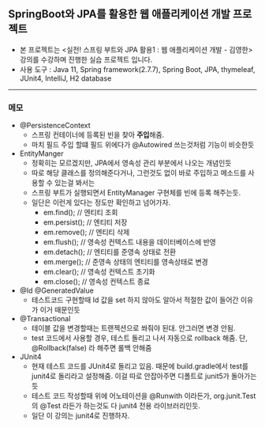 ## SpringBoot와 JPA를 활용한 웹 애플리케이션 개발 프로젝트
- 본 프로젝트는 <실전! 스프링 부트와 JPA 활용1 : 웹 애플리케이션 개발 - 김영한> 강의를 수강하며 진행한 실습 프로젝트 입니다.
- 사용 도구 : Java 11, Spring framework(2.7.7), Spring Boot, JPA, thymeleaf, JUnit4, IntelliJ, H2 database 
-------
### 메모
- @PersistenceContext
  - 스프링 컨테이너에 등록된 빈을 찾아 **주입**해줌. 
  - 마치 필드 주입 할떄 필드 위에다가 @Autowired 쓰는것처럼 기능이 비슷한듯
- EntityManger
  - 정확히는 모르겠지만, JPA에서 영속성 관리 부분에서 나오는 개념인듯
  - 따로 해당 클래스를 정의해준다거나, 그런것도 없이 바로 주입하고 메소드를 사용할 수 있는걸 봐서는
  - 스프링 부트가 실행되면서 EntityManager 구현체를 빈에 등록 해주는듯.
  - 일단은 이런게 있다는 정도만 확인하고 넘어가자.
    - em.find();    // 엔티티 조회
    - em.persist(); // 엔티티 저장
    - em.remove();  // 엔티티 삭제
    - em.flush();   // 영속성 컨텍스트 내용을 데이터베이스에 반영
    - em.detach();  // 엔티티를 준영속 상태로 전환
    - em.merge();   // 준영속 상태의 엔티티를 영속상태로 변경
    - em.clear();   // 영속성 컨텍스트 초기화
    - em.close();   // 영속성 컨텍스트 종료
- @Id @GeneratedValue
  - 테스트코드 구현할때 Id 값을 set 하지 않아도 알아서 적절한 값이 들어간 이유가 이거 때문인듯
- @Transactional
  - 테이블 값을 변경할때는 트랜젝션으로 쏴줘야 된대. 안그러면 변경 안됨.
  - test 코드에서 사용할 경우, 테스트 돌리고 나서 자동으로 rollback 해줌. 단, @Rollback(false) 라 해주면 롤백 안해줌
- JUnit4
  - 현재 테스트 코드를 JUnit4로 돌리고 있음. 때문에 build.gradle에서 test를 junit4로 돌리라고 설정해줌. 이걸 따로 안잡아주면 디폴트로 junit5가 돌아가는듯
  - 테스트 코드 작성할때 위에 어노테이션을 @Runwith 이라든가, org.junit.Test의 @Test 라든가 하는것도 다 junit4 전용 라이브러리인듯.
  - 일단 이 강의는 junit4로 진행하자.